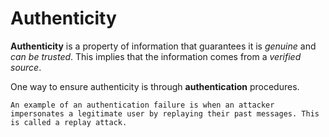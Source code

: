 # Authenticity

**Authenticity** is a property of information that guarantees it is _genuine_ and _can be trusted_. This implies that the information comes from a _verified source_.

One way to ensure authenticity is through **authentication** procedures.

~~~admonish example title="Authentication failure"
An example of an authentication failure is when an attacker impersonates a legitimate user by replaying their past messages. This is called a replay attack.
~~~
